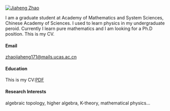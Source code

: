 

[![Jiaheng Zhao](https://img.shields.io/badge/zjh-github-blue?logo=github)](https://github.com/zjh19991007)

I am a graduate student at Academy of Mathematics and System Sciences, Chinese Academy of Sciences. I used to learn physics in my undergraduate peroid. Currently I learn pure mathematics and I am looking for a Ph.D position. This is my CV.

#### Email
zhaojiaheng171@mails.ucas.ac.cn

#### Education
This is my CV:[PDF](https://github.com/zjh19991007/zjh19991007.github.io/blob/main/static/CV.pdf "点击下载 PDF")

#### Research Interests
algebraic topology, higher algebra, K-theory, mathematical physics...

